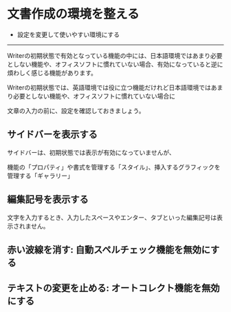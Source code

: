 # 文書作成の環境を整える

- 設定を変更して使いやすい環境にする

----

Writerの初期状態で有効となっている機能の中には、日本語環境ではあまり必要としない機能や、オフィスソフトに慣れていない場合、有効になっていると逆に煩わしく感じる機能があります。


Writerの初期状態では、英語環境では役に立つ機能だけれど日本語環境ではあまり必要としない機能や、オフィスソフトに慣れていない場合に


文章の入力の前に、設定を確認しておきましょう。





## サイドバーを表示する

サイドバーは、初期状態では表示が有効になっていませんが、

機能の「プロパティ」や書式を管理する「スタイル」、挿入するグラフィックを管理する「ギャラリー」


## 編集記号を表示する

文字を入力するとき、入力したスペースやエンター、タブといった編集記号は表示されません。



## 赤い波線を消す: 自動スペルチェック機能を無効にする



## テキストの変更を止める: オートコレクト機能を無効にする


